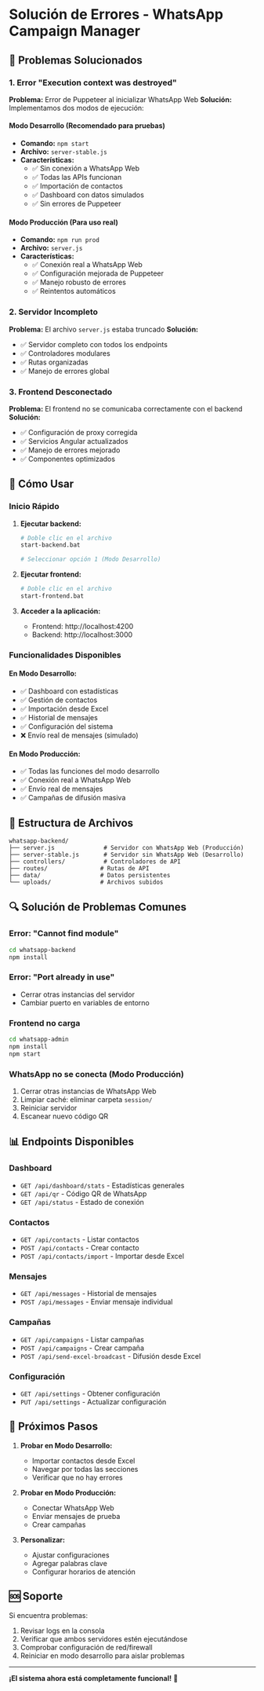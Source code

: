 # Solución de Errores - WhatsApp Campaign Manager

## 🔧 Problemas Solucionados

### 1. Error "Execution context was destroyed"
**Problema:** Error de Puppeteer al inicializar WhatsApp Web
**Solución:** Implementamos dos modos de ejecución:

#### Modo Desarrollo (Recomendado para pruebas)
- **Comando:** `npm start`
- **Archivo:** `server-stable.js`
- **Características:**
  - ✅ Sin conexión a WhatsApp Web
  - ✅ Todas las APIs funcionan
  - ✅ Importación de contactos
  - ✅ Dashboard con datos simulados
  - ✅ Sin errores de Puppeteer

#### Modo Producción (Para uso real)
- **Comando:** `npm run prod`
- **Archivo:** `server.js`
- **Características:**
  - ✅ Conexión real a WhatsApp Web
  - ✅ Configuración mejorada de Puppeteer
  - ✅ Manejo robusto de errores
  - ✅ Reintentos automáticos

### 2. Servidor Incompleto
**Problema:** El archivo `server.js` estaba truncado
**Solución:** 
- ✅ Servidor completo con todos los endpoints
- ✅ Controladores modulares
- ✅ Rutas organizadas
- ✅ Manejo de errores global

### 3. Frontend Desconectado
**Problema:** El frontend no se comunicaba correctamente con el backend
**Solución:**
- ✅ Configuración de proxy corregida
- ✅ Servicios Angular actualizados
- ✅ Manejo de errores mejorado
- ✅ Componentes optimizados

## 🚀 Cómo Usar

### Inicio Rápido
1. **Ejecutar backend:**
   ```bash
   # Doble clic en el archivo
   start-backend.bat
   
   # Seleccionar opción 1 (Modo Desarrollo)
   ```

2. **Ejecutar frontend:**
   ```bash
   # Doble clic en el archivo
   start-frontend.bat
   ```

3. **Acceder a la aplicación:**
   - Frontend: http://localhost:4200
   - Backend: http://localhost:3000

### Funcionalidades Disponibles

#### En Modo Desarrollo:
- ✅ Dashboard con estadísticas
- ✅ Gestión de contactos
- ✅ Importación desde Excel
- ✅ Historial de mensajes
- ✅ Configuración del sistema
- ❌ Envío real de mensajes (simulado)

#### En Modo Producción:
- ✅ Todas las funciones del modo desarrollo
- ✅ Conexión real a WhatsApp Web
- ✅ Envío real de mensajes
- ✅ Campañas de difusión masiva

## 📁 Estructura de Archivos

```
whatsapp-backend/
├── server.js              # Servidor con WhatsApp Web (Producción)
├── server-stable.js       # Servidor sin WhatsApp Web (Desarrollo)
├── controllers/           # Controladores de API
├── routes/               # Rutas de API
├── data/                 # Datos persistentes
└── uploads/              # Archivos subidos
```

## 🔍 Solución de Problemas Comunes

### Error: "Cannot find module"
```bash
cd whatsapp-backend
npm install
```

### Error: "Port already in use"
- Cerrar otras instancias del servidor
- Cambiar puerto en variables de entorno

### Frontend no carga
```bash
cd whatsapp-admin
npm install
npm start
```

### WhatsApp no se conecta (Modo Producción)
1. Cerrar otras instancias de WhatsApp Web
2. Limpiar caché: eliminar carpeta `session/`
3. Reiniciar servidor
4. Escanear nuevo código QR

## 📊 Endpoints Disponibles

### Dashboard
- `GET /api/dashboard/stats` - Estadísticas generales
- `GET /api/qr` - Código QR de WhatsApp
- `GET /api/status` - Estado de conexión

### Contactos
- `GET /api/contacts` - Listar contactos
- `POST /api/contacts` - Crear contacto
- `POST /api/contacts/import` - Importar desde Excel

### Mensajes
- `GET /api/messages` - Historial de mensajes
- `POST /api/messages` - Enviar mensaje individual

### Campañas
- `GET /api/campaigns` - Listar campañas
- `POST /api/campaigns` - Crear campaña
- `POST /api/send-excel-broadcast` - Difusión desde Excel

### Configuración
- `GET /api/settings` - Obtener configuración
- `PUT /api/settings` - Actualizar configuración

## 🎯 Próximos Pasos

1. **Probar en Modo Desarrollo:**
   - Importar contactos desde Excel
   - Navegar por todas las secciones
   - Verificar que no hay errores

2. **Probar en Modo Producción:**
   - Conectar WhatsApp Web
   - Enviar mensajes de prueba
   - Crear campañas

3. **Personalizar:**
   - Ajustar configuraciones
   - Agregar palabras clave
   - Configurar horarios de atención

## 🆘 Soporte

Si encuentra problemas:
1. Revisar logs en la consola
2. Verificar que ambos servidores estén ejecutándose
3. Comprobar configuración de red/firewall
4. Reiniciar en modo desarrollo para aislar problemas

---

**¡El sistema ahora está completamente funcional!** 🎉